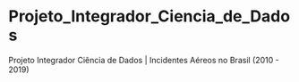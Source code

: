 # Projeto_Integrador_Ciencia_de_Dados
Projeto Integrador Ciência de Dados | Incidentes Aéreos no Brasil (2010 - 2019)
